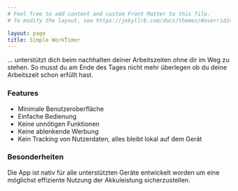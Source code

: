```yaml
---
# Feel free to add content and custom Front Matter to this file.
# To modify the layout, see https://jekyllrb.com/docs/themes/#overriding-theme-defaults

layout: page
title: Simple WorkTimer
---
```


… unterstützt dich beim nachhalten deiner Arbeitszeiten ohne
dir im Weg zu stehen. So musst du am Ende des Tages nicht
mehr überlegen ob du deine Arbeitszeit schon erfüllt hast.

### Features

- Minimale Benutzeroberfläche
- Einfache Bedienung
- Keine unnötigen Funktionen
- Keine ablenkende Werbung
- Kein Tracking von Nutzerdaten, alles bleibt lokal auf dem Gerät

### Besonderheiten

Die App ist nativ für alle unterstützten Geräte entwickelt 
worden um eine möglichst effiziente Nutzung der Akkuleistung
sicherzustellen.

